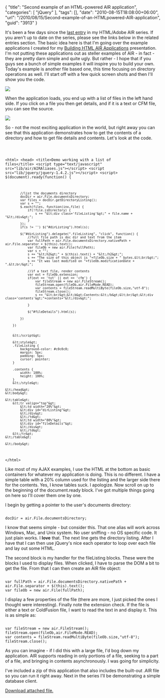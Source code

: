 {
	"title": "Second example of an HTML-powered AIR application",
	"categories": [
		"jQuery"
	],
	"tags": [],
	"date": "2010-08-15T18:08:00+06:00",
	"url": "/2010/08/15/Second-example-of-an-HTMLpowered-AIR-application",
	"guid": "3913"
}

It's been a few days since the <a href="http://www.raymondcamden.com/index.cfm/2010/8/4/First-example-of-an-HTMLpowered-AIR-Application">last entry</a> in my HTML/Adobe AIR series. If you aren't up to date on the series, please see the links below in the related entries section. The basic idea here is that I'm going over the example applications I created for my <a href="http://www.coldfusionjedi.com/index.cfm/2010/8/12/Recording-from-Adobe-AIRHTMLjQueryColdFusion-Presentation">Building HTML AIR Applications</a> presentation. I'm not putting these applications out as steller examples of AIR - in fact - they are pretty darn simple and quite ugly. But rather - I hope that if you guys see a bunch of simple examples it will inspire you to build your own. Today's example is another file based one, this time focusing on directory operations as well. I'll start off with a few quick screen shots and then I'll show you the code.

<p>
<!--more-->
<img src="https://static.raymondcamden.com/images/cfjedi/Screen shot 2010-08-15 at 4.39.01 PM.png" />

<p>

When the application loads, you end up with a list of files in the left hand side. If you click on a file you then get details, and if it is a text or CFM file, you can see the source.

<p>

<img src="https://static.raymondcamden.com/images/cfjedi/Screen shot 2010-08-15 at 4.40.16 PM.png" />

<p>

So - not the most exciting application in the world, but right away you can see that this application demonstrates how to get the contents of a directory and how to get file details and contents. Let's look at the code.

<p>

<code>

&lt;html&gt;
    &lt;head&gt;
        &lt;title&gt;Demo working with a list of files&lt;/title&gt;
        &lt;script type="text/javascript" src="lib/air/AIRAliases.js"&gt;&lt;/script&gt;
        &lt;script src="lib/jquery/jquery-1.4.2.js"&gt;&lt;/script&gt;
		&lt;script&gt;
		$(document).ready(function() {
			
			//list the documents directory
			docDir = air.File.documentsDirectory;
			var files = docDir.getDirectoryListing();
			var s = "";
			$.each(files, function(inx,file) {
				if(!file.isDirectory) {
					s += "&lt;div class='fileListing'&gt;" + file.name + "&lt;/div&gt;";
				}
			});
			if(s != '') $("#dirListing").html(s);
			
			$("#dirListing").delegate(".fileListing", "click", function() {
				//full file path is doc dir and text from the item
				var fullPath = air.File.documentsDirectory.nativePath + air.File.separator + $(this).text();
				var fileOb = new air.File(fullPath);
				var s = "";
				s += "&lt;h2&gt;" + $(this).text() + "&lt;/h2&gt;";
				s += "The size of this object is "+fileOb.size + " bytes.&lt;br/&gt;";
				s += "It was last modified on "+fileOb.modificationDate + ".&lt;br/&gt;";

				//if a text file, render contents 
				var ext = fileOb.extension;
				if(ext == 'txt' || ext == 'cfm') {
					var fileStream = new air.FileStream();
					fileStream.open(fileOb,air.FileMode.READ);
					var contents = fileStream.readMultiByte(fileOb.size,"utf-8");
					fileStream.close();
					s += "&lt;br/&gt;&lt;b&gt;Contents:&lt;/b&gt;&lt;br/&gt;&lt;div class='contents'&gt;"+contents+"&lt;/div&gt;";
					
				}				

				$("#fileDetails").html(s);

			})

		})


		&lt;/script&gt;
		
		&lt;style&gt;
		.fileListing {
			background-color: #c0c0c0;
			margin: 5px;
			padding: 5px;
			cursor: pointer;
		}
		
		.contents {
			width: 100%;
			height: 100%;
		}
		&lt;/style&gt;

    &lt;/head&gt;
    &lt;body&gt;
	
	&lt;table&gt;
		&lt;tr valign="top"&gt;
			&lt;td width="20%"&gt;
			&lt;div id="dirListing"&gt;
			&lt;/div&gt;
			&lt;/td&gt;
			&lt;td width="80%"&gt;
			&lt;div id="fileDetails"&gt;
			&lt;/div&gt;
			&lt;/td&gt;
		&lt;/tr&gt;
	&lt;/table&gt;
	
    &lt;/body&gt;
&lt;/html&gt;
</code>

<p>

Like most of my AJAX examples, I use the HTML at the bottom as basic containers for whatever my application is doing. This is no different. I have a simple table with a 20% column used for the listing and the larger side there for the contents. Yes, I know tables suck. I apologize. Now scroll on up to the beginning of the document.ready block. I've got multiple things going on here so I'll cover them one by one.

<p>

I begin by getting a pointer to the user's documents directory:

<p>

<code>
docDir = air.File.documentsDirectory;
</code>

<p>

I know that seems simple - but consider this. That one alias will work across Windows, Mac, and Unix system. No user sniffing - no OS specific code. It just plain works. I <b>love</b> that. The next line gets the directory listing. After I have that I can then use jQuery's nice each operator to loop over each file and lay out some HTML. 

<p>

The second block is my handler for the fileListing blocks. These were the blocks I used to display files. When clicked, I have to parse the DOM a bit to get the file. From that I can then create an AIR file object:

<p>

<code>
var fullPath = air.File.documentsDirectory.nativePath + air.File.separator + $(this).text();
var fileOb = new air.File(fullPath);
</code>

<p>

I display a few properties of the file (there are more, I just picked the ones I thought were interesting). Finally note the extension check. If the file is either a text or ColdFusion file, I want to read the text in and display it. This is as simple as:

<p>

<code>
var fileStream = new air.FileStream();
fileStream.open(fileOb,air.FileMode.READ);
var contents = fileStream.readMultiByte(fileOb.size,"utf-8");
fileStream.close();
</code>

<p>

As you can imagine - if I did this with a large file, I'd bog down my application. AIR supports reading in only portions of a file, seeking to a part of a file, and bringing in contents asynchronously. I was going for simplicity. 

<p>

I've included a zip of this application that also includes the built-out .AIR file so you can run it right away. Next in the series I'll be demonstrating a simple database client.<p><a href='enclosures/C%3A%5Chosts%5C2009%2Ecoldfusionjedi%2Ecom%5Cenclosures%2Fexample2%2Ezip'>Download attached file.</a></p>